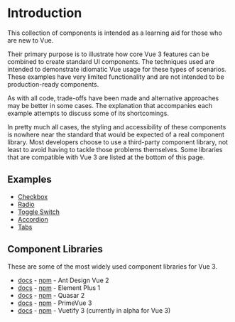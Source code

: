 # Introduction

This collection of components is intended as a learning aid for those who are new to Vue.

Their primary purpose is to illustrate how core Vue 3 features can be combined to create standard UI components. The techniques used are intended to demonstrate idiomatic Vue usage for these types of scenarios. These examples have very limited functionality and are not intended to be production-ready components.

As with all code, trade-offs have been made and alternative approaches may be better in some cases. The explanation that accompanies each example attempts to discuss some of its shortcomings.

In pretty much all cases, the styling and accessibility of these components is nowhere near the standard that would be expected of a real component library. Most developers choose to use a third-party component library, not least to avoid having to tackle those problems themselves. Some libraries that are compatible with Vue 3 are listed at the bottom of this page.

## Examples

* [Checkbox](/components/checkbox.html)
* [Radio](/components/radio.html)
* [Toggle Switch](/components/toggle-switch.html)
* [Accordion](/components/accordion.html)
* [Tabs](/components/tabs.html)

## Component Libraries

These are some of the most widely used component libraries for Vue 3.

<!-- Ordered by npm downloads, except Vuetify -->

* [docs](https://2x.antdv.com/components/overview/) - [npm](https://www.npmjs.com/package/ant-design-vue) - Ant Design Vue 2
* [docs](https://element-plus.org/#/en-US/component) -  [npm](https://www.npmjs.com/package/element-plus) - Element Plus 1
* [docs](https://quasar.dev/vue-components/) - [npm](https://www.npmjs.com/package/quasar) - Quasar 2
* [docs](https://primefaces.org/primevue/showcase/#/setup) - [npm](https://www.npmjs.com/package/primevue) - PrimeVue 3
* [docs](https://next.vuetifyjs.com/en/introduction/why-vuetify/) - [npm](https://www.npmjs.com/package/vuetify) - Vuetify 3 (currently in alpha for Vue 3)